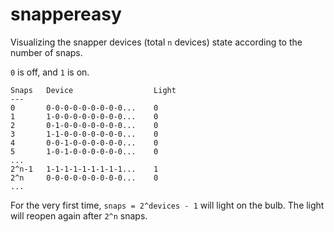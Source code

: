 # snappereasy

Visualizing the snapper devices (total `n` devices) state according to the number of snaps.

`0` is off, and `1` is on. 

```
Snaps   Device                  Light
---
0       0-0-0-0-0-0-0-0-0...    0
1       1-0-0-0-0-0-0-0-0...    0
2       0-1-0-0-0-0-0-0-0...    0
3       1-1-0-0-0-0-0-0-0...    0
4       0-0-1-0-0-0-0-0-0...    0
5       1-0-1-0-0-0-0-0-0...    0
...
2^n-1   1-1-1-1-1-1-1-1-1...    1
2^n     0-0-0-0-0-0-0-0-0...    0
...
```

For the very first time, `snaps = 2^devices - 1` will light on the bulb. The light will reopen again after `2^n` snaps. 
